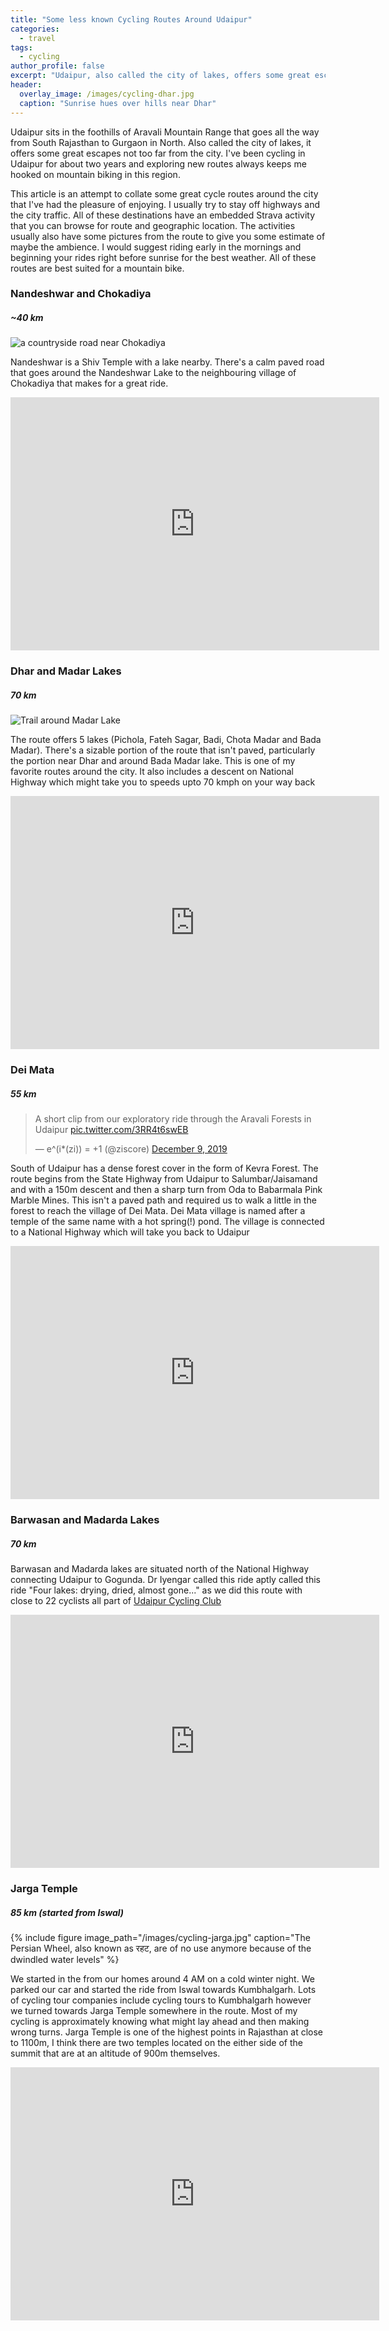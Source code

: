 ```yaml
---
title: "Some less known Cycling Routes Around Udaipur"
categories:
  - travel
tags:
  - cycling
author_profile: false
excerpt: "Udaipur, also called the city of lakes, offers some great escapes away from the bustle of traffic into the lap of aravalis. I share some routes I've enjoyed in the hills"
header:
  overlay_image: /images/cycling-dhar.jpg
  caption: "Sunrise hues over hills near Dhar"
---
```


Udaipur sits in the foothills of Aravali Mountain Range that goes all the way from South Rajasthan to Gurgaon in North. Also called the city of lakes, it offers some great escapes not too far from the city. I've been cycling in Udaipur for about two years and exploring new routes always keeps me hooked on mountain biking in this region.

This article is an attempt to collate some great cycle routes around the city that I've had the pleasure of enjoying. I usually try to stay off highways and the city traffic. All of these destinations have an embedded Strava activity that you can browse for route and geographic location. The activities usually also have some pictures from the route to give you some estimate of maybe the ambience. I would suggest riding early in the mornings and beginning your rides right before sunrise for the best weather. All of these routes are best suited for a mountain bike.

### Nandeshwar and Chokadiya
##### \~40 km

![a countryside road near Chokadiya](/images/cycling-chokadiya.jpg)

Nandeshwar is a Shiv Temple with a lake nearby. There's a calm paved road that goes around the Nandeshwar Lake to the neighbouring village of Chokadiya that makes for a great ride. 

<iframe height='405' width='590' frameborder='0' allowtransparency='true' scrolling='no' src='https://www.strava.com/activities/2669171717/embed/e91aef95bae91724dbd9bc4e264229200a5db329'></iframe>

### Dhar and Madar Lakes
##### 70 km

![Trail around Madar Lake](/images/cycling-badamadar.jpg)

The route offers 5 lakes (Pichola, Fateh Sagar, Badi, Chota Madar and Bada Madar). There's a sizable portion of the route that isn't paved, particularly the portion near Dhar and around Bada Madar lake. This is one of my favorite routes around the city. It also includes a descent on National Highway which might take you to speeds upto 70 kmph on your way back

<iframe height='405' width='590' frameborder='0' allowtransparency='true' scrolling='no' src='https://www.strava.com/activities/2648822473/embed/73e949922076cdacf5fb6d3ce4444fbe0e974e49'></iframe>


### Dei Mata
##### 55 km

<blockquote class="twitter-tweet"><p lang="en" dir="ltr">A short clip from our exploratory ride through the Aravali Forests in Udaipur <a href="https://t.co/3RR4t6swEB">pic.twitter.com/3RR4t6swEB</a></p>&mdash; e^(i*(zi)) = +1 (@ziscore) <a href="https://twitter.com/ziscore/status/1203985659565768706?ref_src=twsrc%5Etfw">December 9, 2019</a></blockquote> <script async src="https://platform.twitter.com/widgets.js" charset="utf-8"></script> 

South of Udaipur has a dense forest cover in the form of Kevra Forest. The route begins from the State Highway from Udaipur to Salumbar/Jaisamand and with a 150m descent and then a sharp turn from Oda to Babarmala Pink Marble Mines. This isn't a paved path and required us to walk a little in the forest to reach the village of Dei Mata. Dei Mata village is named after a temple of the same name with a hot spring(!) pond. The village is connected to a National Highway which will take you back to Udaipur

<iframe height='405' width='590' frameborder='0' allowtransparency='true' scrolling='no' src='https://www.strava.com/activities/2919146950/embed/4d43888b3a6f8230ce82997eb08778e581682072'></iframe>

### Barwasan and Madarda Lakes
##### 70 km

Barwasan and Madarda lakes are situated north of the National Highway connecting Udaipur to Gogunda. Dr Iyengar called this ride aptly called this ride "Four lakes: drying, dried, almost gone..." as we did this route with close to 22 cyclists all part of [Udaipur Cycling Club](http://www.udaipurcyclingclub.in/)

<iframe height='405' width='590' frameborder='0' allowtransparency='true' scrolling='no' src='https://www.strava.com/activities/2324262916/embed/ba3de3a8c3650385be17f658b372fd68de124ae8'></iframe>

### Jarga Temple
##### 85 km (started from Iswal)

{% include figure image_path="/images/cycling-jarga.jpg" caption="The Persian Wheel, also known as रहट, are of no use anymore because of the dwindled water levels" %}

We started in the from our homes around 4 AM on a cold winter night. We parked our car and started the ride from Iswal towards Kumbhalgarh. Lots of cycling tour companies include cycling tours to Kumbhalgarh however we turned towards Jarga Temple somewhere in the route. Most of my cycling is approximately knowing what might lay ahead and then making wrong turns. Jarga Temple is one of the highest points in Rajasthan at close to 1100m, I think there are two temples located on the either side of the summit that are at an altitude of 900m themselves.

<iframe height='405' width='590' frameborder='0' allowtransparency='true' scrolling='no' src='https://www.strava.com/activities/1952442715/embed/c8b4e15e3049b02e46abb52073e8bfccdec07158'></iframe>


